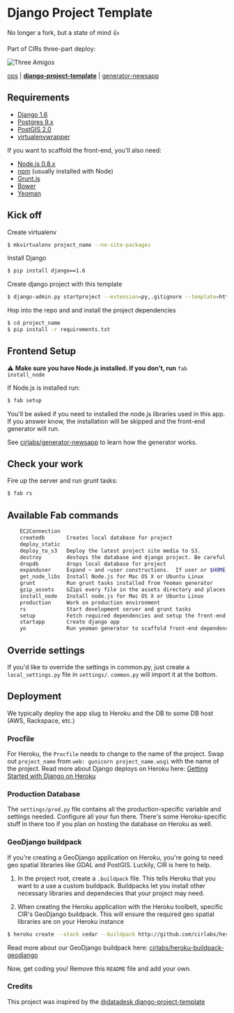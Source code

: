 # Django Project Template

No longer a fork, but a state of mind :thumbsup:

Part of CIRs three-part deploy:

![Three Amigos](http://collider.com/wp-content/uploads/three-amigos-blu-ray-slice.jpg)

[ops](https://github.com/BayCitizen/ops) | [**django-project-template**](https://github.com/cirlabs/django-project-template) | [generator-newsapp](https://github.com/cirlabs/generator-newsapp/)


## Requirements
- [Django 1.6](https://www.djangoproject.com/)
- [Postgres 9.x](http://www.postgresql.org/)
- [PostGIS 2.0](http://postgis.net/)
- [virtualenvwrapper](http://virtualenvwrapper.readthedocs.org/en/latest/)

If you want to scaffold the front-end, you'll also need:

- [Node.js 0.8.x](http://nodejs.org/)
- [npm](http://npmjs.org/) (usually installed with Node)
- [Grunt.js](http://gruntjs.com)
- [Bower](http://bower.io/)
- [Yeoman](http://yeoman.io/index.html)

## Kick off

Create virtualenv

```bash
$ mkvirtualenv project_name --no-site-packages
```

Install Django

```bash
$ pip install django==1.6
```

Create django project with this template
```bash
$ django-admin.py startproject --extension=py,.gitignore --template=https://github.com/cirlabs/django-project-template/archive/master.zip project_name
```

Hop into the repo and and install the project dependencies
```bash
$ cd project_name
$ pip install -r requirements.txt
``` 

## Frontend Setup

:warning: **Make sure you have Node.js installed. If you don't, run** `fab install_node`

If Node.js is installed run:

```bash
$ fab setup
```

You'll be asked if you need to installed the node.js libraries used in this app. If you answer know, the installation will be skipped and the front-end generator will run.

See [cirlabs/generator-newsapp](http://github.com/cirlabs/generator-newsapp) to learn how the generator works.

## Check your work

Fire up the server and run grunt tasks:

```bash
$ fab rs
```

## Available Fab commands
```bash
    EC2Connection
    createdb       Creates local database for project
    deploy_static
    deploy_to_s3   Deploy the latest project site media to S3.
    destroy        destoys the database and django project. Be careful!
    dropdb         drops local database for project
    expanduser     Expand ~ and ~user constructions.  If user or $HOME is unk...
    get_node_libs  Install Node.js for Mac OS X or Ubuntu Linux
    grunt          Run grunt tasks installed from Yeoman generator
    gzip_assets    GZips every file in the assets directory and places the ne...
    install_node   Install node.js for Mac OS X or Ubuntu Linux
    production     Work on production environment
    rs             Start development server and grunt tasks
    setup          Fetch required dependencies and setup the front-end
    startapp       Create django app
    yo             Run yeoman generator to scaffold front-end dependencies
```

## Override settings
If you'd like to override the settings in common.py, just create a `local_settings.py` file in `settings/`. `common.py` will import it at the bottom. 

## Deployment
We typically deploy the app slug to Heroku and the DB to some DB host (AWS, Rackspace, etc.)

### Procfile
For Heroku, the `Procfile` needs to change to the name of the project. Swap out `project_name` from `web: gunicorn project_name.wsgi` with the name of the project. Read more about Django deploys on Heroku here: [Getting Started with Django on Heroku](https://devcenter.heroku.com/articles/getting-started-with-django)

### Production Database
The `settings/prod.py` file contains all the production-specific variable and settings needed. Configure all your fun there. There's some Heroku-specific stuff in there too if you plan on hosting the database on Heroku as well.

### GeoDjango buildpack
If you're creating a GeoDjango application on Heroku, you're going to need geo spatial libraries like GDAL and PostGIS. Luckily, CIR is here to help.

1. In the project root, create a `.buildpack` file. This tells Heroku that you want to a use a custom buildpack. Buildpacks let you install other necessary libraries and dependecies that your project may need.

2. When creating the Heroku application with the Heroku toolbelt, specific CIR's GeoDjango buildpack. This will ensure the required geo spatial libraries are on your Heroku instance

```bash
$ heroku create --stack cedar --buildpack http://github.com/cirlabs/heroku-buildpack-geodjango/
```

Read more about our GeoDjango buildpack here: [cirlabs/heroku-buildpack-geodjango](https://github.com/cirlabs/heroku-buildpack-geodjango)


Now, get coding you! Remove this `README` file and add your own.

### Credits

This project was inspired by the [@datadesk django-project-template](https://github.com/datadesk/django-project-template) 
